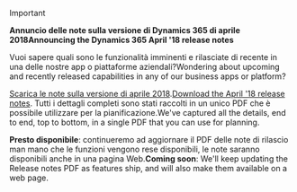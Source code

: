 > [!IMPORTANT]
> <span data-ttu-id="2f8a2-101">**Annuncio delle note sulla versione di Dynamics 365 di aprile 2018**</span><span class="sxs-lookup"><span data-stu-id="2f8a2-101">**Announcing the Dynamics 365 April '18 release notes**</span></span>
>
> <span data-ttu-id="2f8a2-102">Vuoi sapere quali sono le funzionalità imminenti e rilasciate di recente in una delle nostre app o piattaforme aziendali?</span><span class="sxs-lookup"><span data-stu-id="2f8a2-102">Wondering about upcoming and recently released capabilities in any of our business apps or platform?</span></span>
>
> <span data-ttu-id="2f8a2-103">[Scarica le note sulla versione di aprile 2018](https://go.microsoft.com/fwlink/?linkid=870424).</span><span class="sxs-lookup"><span data-stu-id="2f8a2-103">[Download the April '18 release notes](https://go.microsoft.com/fwlink/?linkid=870424).</span></span> <span data-ttu-id="2f8a2-104">Tutti i dettagli completi sono stati raccolti in un unico PDF che è possibile utilizzare per la pianificazione.</span><span class="sxs-lookup"><span data-stu-id="2f8a2-104">We've captured all the details, end to end, top to bottom, in a single PDF that you can use for planning.</span></span>  
>
> <span data-ttu-id="2f8a2-105">**Presto disponibile**: continueremo ad aggiornare il PDF delle note di rilascio man mano che le funzioni vengono rese disponibili, le note saranno disponibili anche in una pagina Web.</span><span class="sxs-lookup"><span data-stu-id="2f8a2-105">**Coming soon**: We'll keep updating the Release notes PDF as features ship, and will also make them available on a web page.</span></span> 
